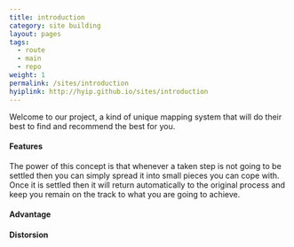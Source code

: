 ```yaml
---
title: introduction
category: site building
layout: pages
tags:
  - route
  - main
  - repo
weight: 1
permalink: /sites/introduction
hyiplink: http://hyip.github.io/sites/introduction
---
```

Welcome to our project, a kind of unique mapping system that will do their best to find and recommend the best for you.  

#### Features  
The power of this concept is that whenever a taken step is not going to be settled then you can simply spread it into small pieces you can cope with. Once it is settled then it will return automatically to the original process and keep you remain on the track to what you are going to achieve. 

#### Advantage  


#### Distorsion  
